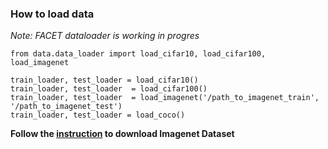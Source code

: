 
### How to load data

_Note: FACET dataloader is working in progres_


```
from data.data_loader import load_cifar10, load_cifar100, load_imagenet

train_loader, test_loader = load_cifar10()
train_loader, test_loader  = load_cifar100()
train_loader, test_loader  = load_imagenet('/path_to_imagenet_train', '/path_to_imagenet_test')
train_loader, test_loader = load_coco()

```

__Follow the [instruction](https://github.com/facebookarchive/fb.resnet.torch/blob/master/INSTALL.md#download-the-imagenet-dataset) to download Imagenet Dataset__



